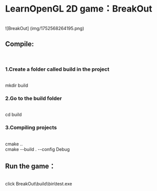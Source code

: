 <h1>LearnOpenGL 2D game：BreakOut</h1><br>
![BreakOut] (img/1752568264195.png)
<h2>Compile:</h2><br>
<h3>1.Create a folder called build in the project</h3><br>
  mkdir build<br>
<h3>2.Go to the build folder</h3><br>
  cd build<br>
<h3>3.Compiling projects</h3><br>
  cmake ..<br>
  cmake --build . --config Debug<br>
  
<h2>Run the game：</h2><br>
  click BreakOut\build\bin\test.exe<br>
